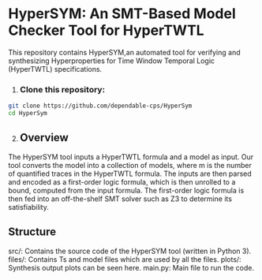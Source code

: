 # HyperSYM: An SMT-Based Model Checker Tool for HyperTWTL
This repository contains HyperSYM,an automated tool for verifying and synthesizing Hyperproperties for Time Window Temporal Logic (HyperTWTL) specifications.

1. ### Clone this repository:
```sh
git clone https://github.com/dependable-cps/HyperSym
cd HyperSym
```
2. ## Overview
The HyperSYM tool inputs a HyperTWTL formula and a model as input. Our tool converts the model into a collection of models, where m is the number of quantified traces in the HyperTWTL formula. The inputs are then parsed and encoded as a first-order logic formula, which is then unrolled to a bound, computed from the input formula. The first-order logic formula is then fed into an off-the-shelf SMT solver such as Z3 to determine its satisfiability.

## Structure
src/: Contains the source code of the HyperSYM tool (written in Python 3).
files/: Contains Ts and model files which are used by all the files.
plots/: Synthesis output plots can be seen here.
main.py: Main file to run the code.
